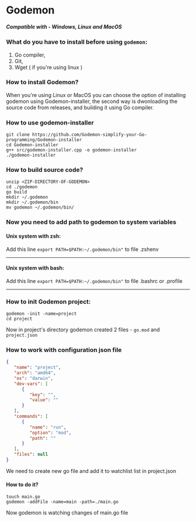 # Godemon

##### Compatible with - Windows, Linux and MacOS

### What do you have to install before using `godemon`:
1. Go compiler,
2. Git,
3. Wget ( if you're using linux )

### How to install Godemon?
When you're using Linux or MacOS you can choose the option of installing godemon using Godemon-installer,
the second way is dwonloading the source code from releases, and building it using Go compiler.

### How to use godemon-installer
```shell
git clone https://github.com/Godemon-simplify-your-Go-programming/Godemon-installer
cd Godemon-installer
g++ src/godemon-installer.cpp -o godemon-installer
./godemon-installer
```

### How to build source code?

```shell
unzip <ZIP-DIRECTORY-OF-GODEMON>
cd ./godemon
go build
mkdir ~/.godemon
mkdir ~/.godemon/bin
mv godemon ~/.godemon/bin/
```

### Now you need to add path to godemon to system variables

#### Unix system with zsh:
Add this line `export PATH=$PATH:~/.godemon/bin"` to file .zshenv

---

#### Unix system with bash:
Add this line `export PATH=$PATH:~/.godemon/bin"` to file .bashrc or .profile

---

### How to init Godemon project:
```shell
godemon -init -name=project
cd project
```

Now in project's directory godemon created 2 files - `go.mod` and `project.json`

### How to work with configuration json file
```json
{
   "name": "project",
   "arch": "amd64",
   "os": "darwin",
   "dev-vars": [
      {
         "key": "",
         "value": ""
      }
   ],
   "commands": [
      {
         "name": "run",
         "option": "mod",
         "path": ""
      }
   ],
   "files": null
}
```
We need to create new go file and add it to watchlist list in project.json
#### How to do it?
```shell
touch main.go
godemon -addFile -name=main -path=./main.go
```
Now godemon is watching changes of main.go file